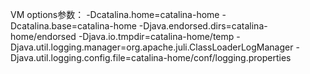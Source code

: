 
VM options参数：
-Dcatalina.home=catalina-home 
-Dcatalina.base=catalina-home
-Djava.endorsed.dirs=catalina-home/endorsed 
-Djava.io.tmpdir=catalina-home/temp
-Djava.util.logging.manager=org.apache.juli.ClassLoaderLogManager
-Djava.util.logging.config.file=catalina-home/conf/logging.properties


